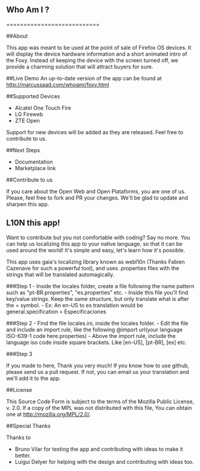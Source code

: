 ## Who Am I ?
===========================

##About

This app was meant to be used at the point of sale of Firefox OS devices. It will display the device hardware information and a short animated intro of the Foxy.
Instead of keeping the device with the screen turned off, we provide a charming solution that will attract buyers for sure.

##Live Demo
An up-to-date version of the app can be found at
http://marcussaad.com/whoami/foxy.html

##Supported Devices

- Alcatel One Touch Fire
- LG Fireweb
- ZTE Open

Support for new devices will be added as they are released. Feel free to contribute to us.

##Next Steps

- Documentation
- Marketplace link

##Contribute to us

If you care about the Open Web and Open Plataforms, you are one of us. Please, feel free to fork and PR your changes. We'll be glad to update and sharpen this app.

## L10N this app!

Want to contribute but you not comfortable with coding? Say no more. You can help us localizing this app to your native language, so that it can be used around the world! It's simple and easy, let's learn how it's possible.

This app uses gaia's localizing library known as webl10n (Thanks Fabien Cazenave for such a powerful tool), and uses .properties files with the strings that will be translated automagically.

###Step 1
	- Inside the locales folder, create a file following the name pattern such as "pt-BR.properties", "es.properties" etc.
	- Inside this file you'll find key/value strings. Keep the same structure, but only translate what is after the = symbol.
	- Ex: An en-US to es translation would be 
    	general.specification = Especificaciones   


###Step 2
	- Find the file locales.ini, inside the locales folder.
	- Edit the file and include an import rule, like the following @import url(your language ISO-639-1 code here.properties)
    - Above the import rule, include the language iso code inside square brackets. Like [en-US], [pt-BR], [es] etc.

###Step 3

If you made to here, Thank you very much! If you know how to use github, please send us a pull request. If not, you can email us your translation and we'll add it to the app.

##License

This Source Code Form is subject to the terms of the Mozilla Public License, v. 2.0. If a copy of the MPL was not distributed with this file, You can obtain one at http://mozilla.org/MPL/2.0/.

##Special Thanks

Thanks to

- Bruno Vilar for testing the app and contributing with ideas to make it better.
- Luigui Delyer for helping with the design and contributing with ideas too.





